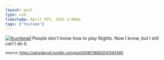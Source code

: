 ```yaml
---
layout: post
type: vid
timestamp: April 9th, 2021 2:09pm
tags: ["Youtube"]
---
```


[![thumbnail](http://i3.ytimg.com/vi/hTkt4Kd1MLI/hqdefault.jpg)](https://www.youtube.com/watch?v=hTkt4Kd1MLI)
People don't know how to play Nights.  Now I know, but I still can't do it.
  
<small>source: https://saturdayxiii.tumblr.com/post/648018882041364480</small>
